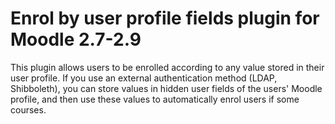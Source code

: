 # Enrol by user profile fields plugin for Moodle 2.7-2.9
  
This plugin allows users to be enrolled according to any value stored in their user profile. If you use an external authentication method (LDAP, Shibboleth), you can store values in hidden user fields of the users' Moodle profile, and then use these values to automatically enrol users if some courses.

